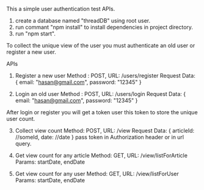 This a simple user authentication test APIs.

1. create a database named "threadDB" using root user.
2. run commant "npm install" to install dependencies in project directory.
3. run "npm start".


To collect the unique view of the user you must authenticate an old user or register a new user.

APIs

1. Register a new user
  Method : POST,
  URL: /users/register
  Request Data: {
      email: "hasan@gmail.com",
      password: "12345"
  }

2. Login an old user
  Method : POST,
  URL: /users/login
  Request Data: {
      email: "hasan@gmail.com",
      password: "12345"
  }

  After login or register you will get a token user this token to store the unique user count.

  3. Collect view count
  Method: POST,
  URL: /view
  Request Data: {
      articleId: //someId,
      date: //date
  }
  pass token in Authorization header or in url query.

  4. Get view count for any article
  Method: GET,
  URL: /view/listForArticle
  Params: startDate, endDate

  5. Get view count for any user
  Method: GET,
  URL: /view/listForUser
  Params: startDate, endDate